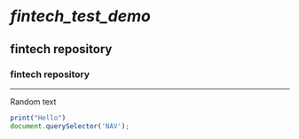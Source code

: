 # *fintech_test_demo*

## fintech repository

### fintech repository
---
Random text
```javascript
print("Hello")
document.querySelector('NAV');
```